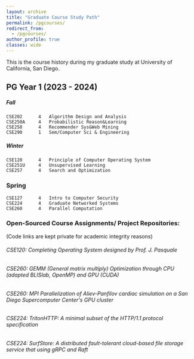 ```yaml
---
layout: archive
title: "Graduate Course Study Path"
permalink: /pgcourses/
redirect_from:
  - /pgcourses/
author_profile: true
classes: wide
---
```


This is the course history during my graduate study at University of California, San Diego.

## PG Year 1 (2023 - 2024)

##### Fall

```angular2html
CSE202 	    4   Algorithm Design and Analysis
CSE250A     4   Probabilistic Reason&Learning
CSE258 	    4   Recommender Sys&Web Mining
CSE290 	    1   Sem/Computer Sci & Engineering
```

##### Winter

```angular2html
CSE120 	    4   Principle of Computer Operating System
CSE251U     4   Unsupervised Learning
CSE257 	    4   Search and Optimization
```

### Spring

```angular2html
CSE127 	    4   Intro to Computer Security
CSE224 	    4   Graduate Networked Systems
CSE260 	    4   Parallel Computation
```

### Open-Sourced Course Assignments/ Project Repositories:

(Code links are kept private for academic integrity reasons)

###### CSE120: Completing Operating System designed by Prof. J. Pasquale

###### CSE260: GEMM (General matrix multiply) Optimization through CPU (adapted BLISlab, OpenMP) and GPU (CUDA)

###### CSE260: MPI Parallelization of Aliev-Panfilov cardiac simulation on a San Diego Supercomputer Center's GPU cluster
 
###### CSE224: TritonHTTP: A minimal subset of the HTTP/1.1 protocol specification

###### CSE224: SurfStore: A distributed fault-tolerant cloud-based file storage service that using gRPC and Raft
